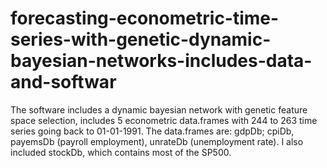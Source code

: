 # forecasting-econometric-time-series-with-genetic-dynamic-bayesian-networks-includes-data-and-softwar
The software includes a dynamic bayesian network with genetic feature space selection, includes 5 econometric data.frames with 
244 to 263 time series going back to 01-01-1991. The data.frames are: gdpDb; cpiDb, payemsDb (payroll employment), unrateDb (unemployment rate). I also included stockDb, which contains most of the SP500.
